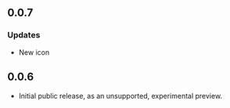 ## 0.0.7
### Updates
- New icon

## 0.0.6
- Initial public release, as an unsupported, experimental preview.
